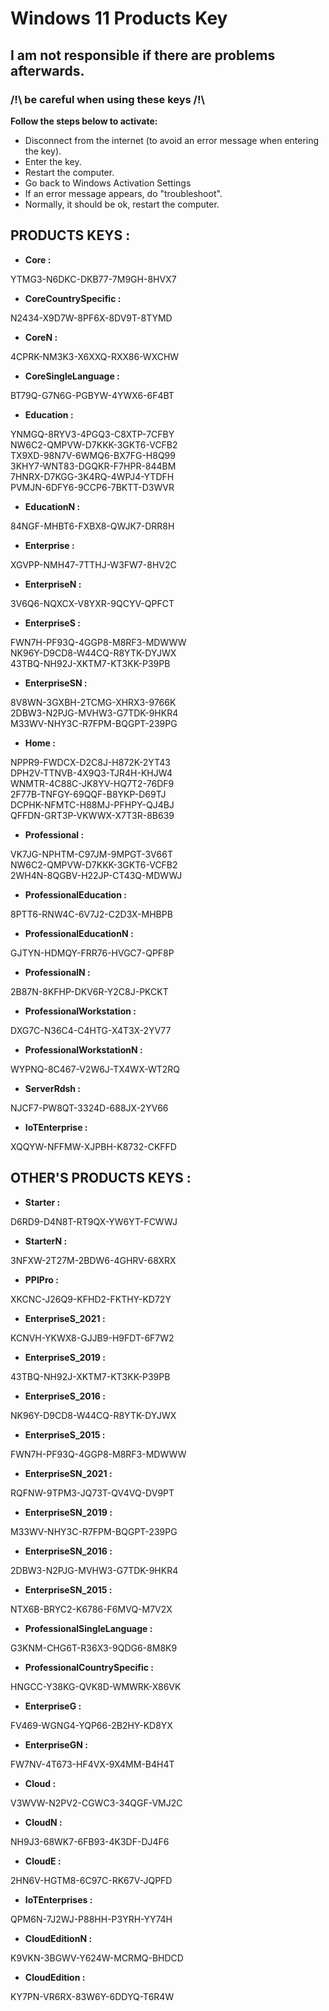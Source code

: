# Windows 11 Products Key
## I am not responsible if there are problems afterwards.
### /!\ be careful when using these keys /!\


__Follow the steps below to activate:__
- Disconnect from the internet (to avoid an error message when entering the key).
- Enter the key.
- Restart the computer.
- Go back to Windows Activation Settings
- If an error message appears, do "troubleshoot".
- Normally, it should be ok, restart the computer.

## PRODUCTS KEYS :

- __Core :__

YTMG3-N6DKC-DKB77-7M9GH-8HVX7

- __CoreCountrySpecific :__

N2434-X9D7W-8PF6X-8DV9T-8TYMD

- __CoreN :__

4CPRK-NM3K3-X6XXQ-RXX86-WXCHW

- __CoreSingleLanguage :__

BT79Q-G7N6G-PGBYW-4YWX6-6F4BT

- __Education :__

YNMGQ-8RYV3-4PGQ3-C8XTP-7CFBY  
NW6C2-QMPVW-D7KKK-3GKT6-VCFB2  
TX9XD-98N7V-6WMQ6-BX7FG-H8Q99  
3KHY7-WNT83-DGQKR-F7HPR-844BM  
7HNRX-D7KGG-3K4RQ-4WPJ4-YTDFH  
PVMJN-6DFY6-9CCP6-7BKTT-D3WVR  

- __EducationN :__

84NGF-MHBT6-FXBX8-QWJK7-DRR8H

- __Enterprise :__

XGVPP-NMH47-7TTHJ-W3FW7-8HV2C

- __EnterpriseN :__

3V6Q6-NQXCX-V8YXR-9QCYV-QPFCT

- __EnterpriseS :__

FWN7H-PF93Q-4GGP8-M8RF3-MDWWW  
NK96Y-D9CD8-W44CQ-R8YTK-DYJWX  
43TBQ-NH92J-XKTM7-KT3KK-P39PB  

- __EnterpriseSN :__

8V8WN-3GXBH-2TCMG-XHRX3-9766K  
2DBW3-N2PJG-MVHW3-G7TDK-9HKR4  
M33WV-NHY3C-R7FPM-BQGPT-239PG  

- __Home :__

NPPR9-FWDCX-D2C8J-H872K-2YT43  
DPH2V-TTNVB-4X9Q3-TJR4H-KHJW4  
WNMTR-4C88C-JK8YV-HQ7T2-76DF9  
2F77B-TNFGY-69QQF-B8YKP-D69TJ  
DCPHK-NFMTC-H88MJ-PFHPY-QJ4BJ  
QFFDN-GRT3P-VKWWX-X7T3R-8B639  

- __Professional :__

VK7JG-NPHTM-C97JM-9MPGT-3V66T  
NW6C2-QMPVW-D7KKK-3GKT6-VCFB2  
2WH4N-8QGBV-H22JP-CT43Q-MDWWJ  

- __ProfessionalEducation :__

8PTT6-RNW4C-6V7J2-C2D3X-MHBPB

- __ProfessionalEducationN :__

GJTYN-HDMQY-FRR76-HVGC7-QPF8P

- __ProfessionalN :__

2B87N-8KFHP-DKV6R-Y2C8J-PKCKT


- __ProfessionalWorkstation :__

DXG7C-N36C4-C4HTG-X4T3X-2YV77

- __ProfessionalWorkstationN :__

WYPNQ-8C467-V2W6J-TX4WX-WT2RQ

- __ServerRdsh :__

NJCF7-PW8QT-3324D-688JX-2YV66

- __IoTEnterprise :__

XQQYW-NFFMW-XJPBH-K8732-CKFFD


## OTHER'S PRODUCTS KEYS :


- __Starter :__ 

D6RD9-D4N8T-RT9QX-YW6YT-FCWWJ

- __StarterN :__ 

3NFXW-2T27M-2BDW6-4GHRV-68XRX

- __PPIPro :__ 

XKCNC-J26Q9-KFHD2-FKTHY-KD72Y

- __EnterpriseS_2021 :__

KCNVH-YKWX8-GJJB9-H9FDT-6F7W2

- __EnterpriseS_2019 :__

43TBQ-NH92J-XKTM7-KT3KK-P39PB

- __EnterpriseS_2016 :__

NK96Y-D9CD8-W44CQ-R8YTK-DYJWX

- __EnterpriseS_2015 :__

FWN7H-PF93Q-4GGP8-M8RF3-MDWWW

- __EnterpriseSN_2021 :__

RQFNW-9TPM3-JQ73T-QV4VQ-DV9PT

- __EnterpriseSN_2019 :__

M33WV-NHY3C-R7FPM-BQGPT-239PG

- __EnterpriseSN_2016 :__

2DBW3-N2PJG-MVHW3-G7TDK-9HKR4

- __EnterpriseSN_2015 :__

NTX6B-BRYC2-K6786-F6MVQ-M7V2X

- __ProfessionalSingleLanguage :__

G3KNM-CHG6T-R36X3-9QDG6-8M8K9

- __ProfessionalCountrySpecific :__

HNGCC-Y38KG-QVK8D-WMWRK-X86VK

- __EnterpriseG :__

FV469-WGNG4-YQP66-2B2HY-KD8YX

- __EnterpriseGN :__

FW7NV-4T673-HF4VX-9X4MM-B4H4T

- __Cloud :__

V3WVW-N2PV2-CGWC3-34QGF-VMJ2C

- __CloudN :__

NH9J3-68WK7-6FB93-4K3DF-DJ4F6

- __CloudE :__

2HN6V-HGTM8-6C97C-RK67V-JQPFD

- __IoTEnterprises :__

QPM6N-7J2WJ-P88HH-P3YRH-YY74H

- __CloudEditionN :__

K9VKN-3BGWV-Y624W-MCRMQ-BHDCD

- __CloudEdition :__

KY7PN-VR6RX-83W6Y-6DDYQ-T6R4W
